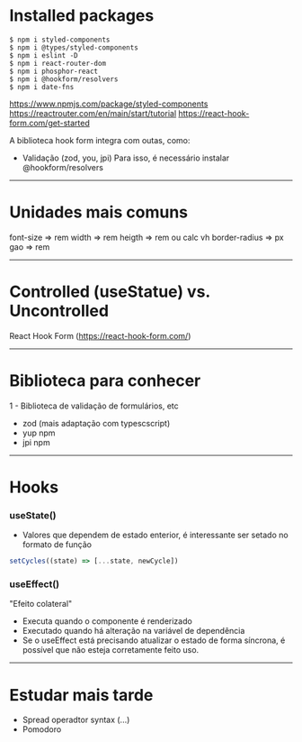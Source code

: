 # Installed packages
```
$ npm i styled-components
$ npm i @types/styled-components
$ npm i eslint -D
$ npm i react-router-dom
$ npm i phosphor-react
$ npm i @hookform/resolvers
$ npm i date-fns
```
https://www.npmjs.com/package/styled-components
https://reactrouter.com/en/main/start/tutorial
https://react-hook-form.com/get-started

A biblioteca hook form integra com outas, como:
- Validação (zod, you, jpi)
Para isso, é necessário instalar @hookform/resolvers

---

# Unidades mais comuns

font-size => rem
width => rem
heigth => rem ou calc vh
border-radius => px
gao => rem

---

# Controlled (useStatue) vs. Uncontrolled
React Hook Form (https://react-hook-form.com/)

---

# Biblioteca para conhecer
1 - Biblioteca de validação de formulários, etc
- zod (mais adaptação com typescscript)
- yup npm
- jpi npm

---

# Hooks
### useState()
- Valores que dependem de estado enterior, é interessante ser setado no formato de função
```js
setCycles((state) => [...state, newCycle])
```
### useEffect() 
"Efeito colateral"
- Executa quando o componente é renderizado
- Executado quando há alteração na variável de dependência
- Se o useEffect está precisando atualizar o estado de forma síncrona, é possível que não esteja corretamente feito uso.
---

# Estudar mais tarde
- Spread operadtor syntax (...)
- Pomodoro